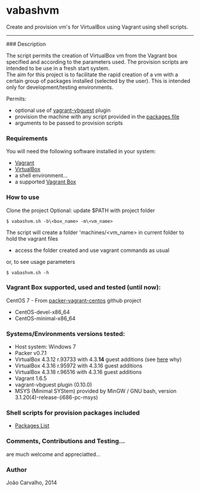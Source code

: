 # vabashvm

Create and provision vm's for VirtualBox using Vagrant using shell scripts.

<hr>
### Description

The script permits the creation of VirtualBox vm from the Vagrant box specified and according to the parameters used.
The provision scripts are intended to be use in a fresh start system.  
The aim for this project is to facilitate the rapid creation of a vm with a certain group of packages installed (selected by the user).
This is intended only for development/testing environments.

Permits:

- optional use of [vagrant-vbguest](https://github.com/dotless-de/vagrant-vbguest) plugin
- provision the machine with any script provided in the [packages file](https://github.com/borntorun/vabashvm/blob/master/provision/packages) 
- arguments to be passed to provision scripts

### Requirements

You will need the following software installed in your system:

  - [Vagrant](http://www.vagrantup.com/)
  - [VirtualBox](https://www.virtualbox.org/)
  - a shell environment...
  - a supported [Vagrant Box](#vboxsupported)  

### How to use

Clone the project
Optional: update $PATH with project folder
```
$ vabashvm.sh -b\<box_name> -m\<vm_name>
```
The script will create a folder 'machines/\<vm_name> in current folder to hold the vagrant files
- access the folder created and use vagrant commands as usual

or, to see usage parameters 
```
$ vabashvm.sh -h
```
### <a name="vboxsupported"/>Vagrant Box supported, used and tested (until now): 

CentOS 7 - From [packer-vagrant-centos](https://github.com/borntorun/packer-vagrant-centos) github project
- CentOS-devel-x86_64
- CentOS-minimal-x86_64

### Systems/Environments versions tested: 

* Host system: Windows 7
* Packer v0.7.1
* VirtualBox 4.3.12 r.93733 with 4.3.**14** guest additions (see [here](https://forums.virtualbox.org/viewtopic.php?f=3&t=62485&start=15#p298960) why)
* VirtualBox 4.3.16 r.95972 with 4.3.16 guest additions 
* VirtualBox 4.3.18 r.96516  with 4.3.16 guest additions
* Vagrant 1.6.5
* vagrant-vbguest plugin (0.10.0)
* MSYS (Minimal SYStem) provided by MinGW / GNU bash, version 3.1.20(4)-release-(i686-pc-msys)

### Shell scripts for provision packages included

- [Packages List](https://github.com/borntorun/vabashvm/blob/master/provision/list-of-packages)

### Comments, Contributions and Testing...

are much welcome and appreciatted...

### Author

João Carvalho, 2014
